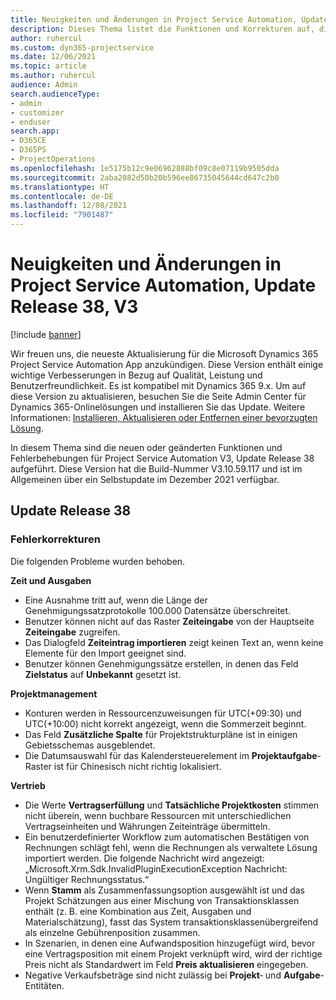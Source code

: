 ```yaml
---
title: Neuigkeiten und Änderungen in Project Service Automation, Update Release 38, V3
description: Dieses Thema listet die Funktionen und Korrekturen auf, die in Microsoft Dynamics 365 Project Service Automation Update-Version 38, V3 verfügbar sind.
author: ruhercul
ms.custom: dyn365-projectservice
ms.date: 12/06/2021
ms.topic: article
ms.author: ruhercul
audience: Admin
search.audienceType:
- admin
- customizer
- enduser
search.app:
- D365CE
- D365PS
- ProjectOperations
ms.openlocfilehash: 1e5175b12c9e06962888bf09c8e07119b9505dda
ms.sourcegitcommit: 2aba2082d50b20b596ee86735045644cd647c2b0
ms.translationtype: HT
ms.contentlocale: de-DE
ms.lasthandoff: 12/08/2021
ms.locfileid: "7901487"
---
```

# <a name="whats-new-or-changed-in-project-service-automation-update-release-38-v3"></a>Neuigkeiten und Änderungen in Project Service Automation, Update Release 38, V3

[!include [banner](../includes/psa-now-project-operations.md)]

Wir freuen uns, die neueste Aktualisierung für die Microsoft Dynamics 365 Project Service Automation App anzukündigen. Diese Version enthält einige wichtige Verbesserungen in Bezug auf Qualität, Leistung und Benutzerfreundlichkeit. Es ist kompatibel mit Dynamics 365 9.x. Um auf diese Version zu aktualisieren, besuchen Sie die Seite Admin Center für Dynamics 365-Onlinelösungen und installieren Sie das Update. Weitere Informationen: [Installieren, Aktualisieren oder Entfernen einer bevorzugten Lösung](/power-platform/admin/install-remove-preferred-solution).

In diesem Thema sind die neuen oder geänderten Funktionen und Fehlerbehebungen für Project Service Automation V3, Update Release 38 aufgeführt. Diese Version hat die Build-Nummer V3.10.59.117 und ist im Allgemeinen über ein Selbstupdate im Dezember 2021 verfügbar.

## <a name="update-release-38"></a>Update Release 38

### <a name="bug-fixes"></a>Fehlerkorrekturen

Die folgenden Probleme wurden behoben.

**Zeit und Ausgaben**

- Eine Ausnahme tritt auf, wenn die Länge der Genehmigungssatzprotokolle 100.000 Datensätze überschreitet.
- Benutzer können nicht auf das Raster **Zeiteingabe** von der Hauptseite **Zeiteingabe** zugreifen.
- Das Dialogfeld **Zeiteintrag importieren** zeigt keinen Text an, wenn keine Elemente für den Import geeignet sind.
- Benutzer können Genehmigungssätze erstellen, in denen das Feld **Zielstatus** auf **Unbekannt** gesetzt ist.

**Projektmanagement**

- Konturen werden in Ressourcenzuweisungen für UTC(+09:30) und UTC(+10:00) nicht korrekt angezeigt, wenn die Sommerzeit beginnt.
- Das Feld **Zusätzliche Spalte** für Projektstrukturpläne ist in einigen Gebietsschemas ausgeblendet.
- Die Datumsauswahl für das Kalendersteuerelement im **Projektaufgabe**-Raster ist für Chinesisch nicht richtig lokalisiert.

**Vertrieb**

- Die Werte **Vertragserfüllung** und **Tatsächliche Projektkosten** stimmen nicht überein, wenn buchbare Ressourcen mit unterschiedlichen Vertragseinheiten und Währungen Zeiteinträge übermitteln.
- Ein benutzerdefinierter Workflow zum automatischen Bestätigen von Rechnungen schlägt fehl, wenn die Rechnungen als verwaltete Lösung importiert werden. Die folgende Nachricht wird angezeigt: „Microsoft.Xrm.Sdk.InvalidPluginExecutionException Nachricht: Ungültiger Rechnungsstatus.“
- Wenn **Stamm** als Zusammenfassungsoption ausgewählt ist und das Projekt Schätzungen aus einer Mischung von Transaktionsklassen enthält (z. B. eine Kombination aus Zeit, Ausgaben und Materialschätzung), fasst das System transaktionsklassenübergreifend als einzelne Gebührenposition zusammen.
- In Szenarien, in denen eine Aufwandsposition hinzugefügt wird, bevor eine Vertragsposition mit einem Projekt verknüpft wird, wird der richtige Preis nicht als Standardwert im Feld **Preis aktualisieren** eingegeben.
- Negative Verkaufsbeträge sind nicht zulässig bei **Projekt**‑ und **Aufgabe**-Entitäten.
